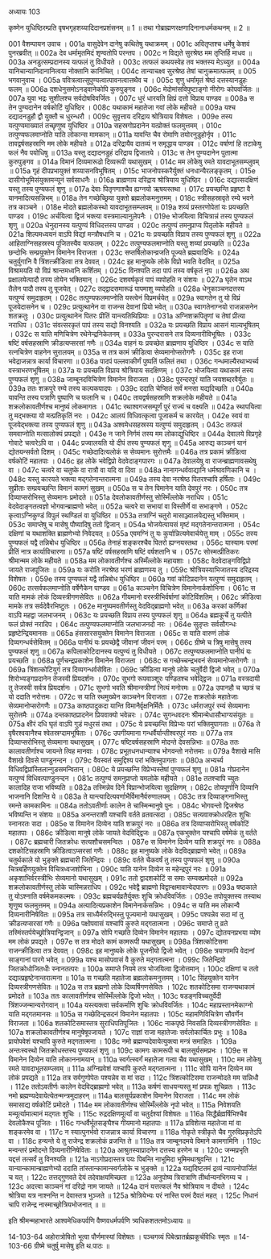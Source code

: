 अध्यायः 103

कृष्णेन युधिष्ठिरम्प्रति वृषभगृहशय्यादिदानप्रशंसनम् ॥ 1 ॥ तथा गोब्राह्मणरक्षणादिनानाधर्मकथनम् ॥ 2 ॥

001	वैशम्पायन उवाच ।
001a	वासुदेवेन दानेषु कथितेषु यथाक्रमम् ।
001c	अवितृप्तश्च धर्मेषु केशवं पुनरब्रवीत् ॥
002a	देव धर्मामृतमिदं शृण्वतोपि परन्तप ।
002c	न विद्यते सुरश्रेष्ठ मम तृप्तिर्हि माधव ॥
003a	अनडुत्सम्प्रदानस्य यत्फलं तु विधीयते ।
003c	तत्फलं कथयस्वेह तव भक्तस्य मेऽच्युत ॥
004a	यानिचान्यानिदानानित्वया नोक्तानि कानिचित् ।
004c	तान्याचक्ष्व सुरश्रेष्ठ तेषां चानुक्रमात्फलम् ॥
005	भगवानुवाच ।
005a	पवित्रत्वात्सुपुण्यत्वात्पावनत्वात्तथैव च ।
005c	शृणु धर्मामृतं श्रेष्ठं दत्तस्यानडुहः फलम् ॥
006a	दशधेनुसमोऽनड्वानेकोपि कुरुपुङ्गव ।
006c	मेदोमांसविपुष्टाङ्गो नीरोगः कोपवर्जितः ॥
007a	युवा भद्रः सुशीलश्च सर्वदोषविवर्जितः ।
007c	धुरं धारयति क्षिप्रं दत्तो विप्राय पाण्डव ॥
008a	स तेन पुण्यदानेन वर्षकोटिं युधिष्ठिर ।
008c	यथाकामं महातेजा गवां लोके महीयते ॥
009a	यश्च दद्यादनडुहौ द्वौ युक्तौ च धुरन्धरौ ।
009c	सुवृत्ताय दरिद्राय श्रोत्रियाय विशेषतः ।
009e	तस्य यत्पुण्यमाख्यातं तच्छृणुष्व युधिष्ठिर ॥
010a	सहस्रगोप्रदानेन यत्प्रोक्तं फलमुत्तमम् ।
010c	तत्पुण्यफलमाप्नोति याति लोकान्स मामकान् ॥
011a	यावन्ति चैव रोमाणि तयोरनुडुहोर्नृप ।
011c	तावद्वर्षसहस्राणि मम लोके महीयते ॥
012a	दरिद्रायैव दातव्यं न समृद्धाय पाण्डव ।
012c	वर्षाणां हि तटाकेषु फलं नैव पयोधिषु ॥
013a	यस्तु दद्यादनडुहं दरिद्राय द्विजातये ।
013c	स तेन पुण्यदानेन पुतात्मा कुरुपुङ्गव ॥
014a	विमानं दिव्यमारूढो दिव्यरूपी यथासुखम् ।
014c	मम लोकेषु रमते यावदाभूतसम्प्लुवम् ॥
015a	गृहं दीपप्रभायुक्तं शय्यासनविभूषितम् ।
015c	भाजनोपस्करैर्युक्तं धनधान्यैरलङ्कृतम् ।
015e	दासीगोभूमिसंयुक्तमन्यूनं सर्वसाधनैः ॥
016a	ब्राह्मणाय दरिद्राय श्रोत्रियाय युधिष्ठिर ।
016c	दद्यात्सदक्षिणं यस्तु तस्य पुण्यफलं शृणु ॥
017a	देवाः पितृगणाश्चैव ह्यग्नयो ऋषयस्तथा ।
017c	प्रयच्छन्ति प्रहृष्टा वै यानमादित्यसन्निभम् ॥
018a	तेन गच्छेच्छ्रिया युक्तो ब्रह्मलोकमनुत्तमम् ।
018c	स्त्रीसहस्रावृते रम्ये भवने तत्र काञ्चने ।
018e	मोदते ब्रह्मलोकस्थो यावदाभूतसम्प्लवम् ॥
019a	शय्यं प्रस्तरणोपेतां यः प्रयच्छति पाण्डव ।
019c	अर्चयित्वा द्विजं भक्त्या वस्त्रमाल्यानुलेपनैः ।
019e	भोजयित्वा विचित्रान्नं तस्य पुण्यफलं शृणु ॥
020a	धेनुदानस्य यत्पुण्यं विधिदत्तस्य पाण्डव ।
020c	तत्पुण्यं तमनुप्राप्य पितृलोके महीयते ॥
021a	शिल्पमध्ययनं वाऽपि विद्यां मन्त्रौषधानि च ।
021c	यः प्रयच्छति विप्राय तस्य पुण्यफलं शृणु ॥
022a	आहिताग्निसहस्रस्य पूजितस्यैव यत्फलम् ।
022c	तत्पुण्यफलमाप्नोति यस्तु शय्यां प्रयच्छति ॥
023a	छन्दोभिः सम्प्रयुक्तेन विमानेन विराजता ।
023c	सप्तर्षिलोकान्व्रजति पूज्यते ब्रह्मवादिभिः ॥
024a	चतुर्युगानि वै त्रिंशत्क्रीडित्वा तत्र देववत् ।
024c	इह मानुष्यके लोके विप्रो भवति वेदवित् ॥
025a	विश्रामयति यो विप्रं श्रान्तमध्वनि कर्शितम् ।
025c	विनश्यति तदा पापं तस्य वर्षकृतं नृप ॥
026a	अथ प्रक्षालयेत्पादौ तस्य तोयेन भक्तिमान् ।
026c	दशवर्षकृतं पापं व्यपोहति न संशयः ॥
027a	घृतेन वाऽथ तैलेन पादौ तस्य तु पूजयेत् ।
027c	तद्द्वादसमारूढं पापमाशु व्यपोहति ॥
028a	धेनुकाञ्चनदत्तस्य यत्पुण्यं समुदाहृतम् ।
028c	तत्पुण्यफलमाप्नोति यस्त्वेनं विप्रमर्चयेत् ॥
029a	स्वागतेन तु यो विप्रं पूजयेदासनेन च ।
029c	प्रत्युत्थानेन वा राजन्स देवानां प्रियो भवेत् ॥
030a	स्वागतेनाग्नयो राजन्नासनेन शतक्रतुः ।
030c	प्रत्युत्थानेन पितरः प्रीतिं यान्त्यतिथिप्रियाः ॥
031a	अग्निशक्रपितॄणां च तेषां प्रीत्या नराधिप ।
031c	संवत्सरकृतं पापं तस्य सद्यो विनश्यति ॥
032a	यः प्रयच्छति विप्राय आसनं माल्यभूषितम् ।
032c	स याति मणिचित्रेण रथेनेन्द्रनिकेतनम् ॥
033a	पुरन्दरासने तत्र दिव्यनारीविभूषितः ।
033c	षष्टिं वर्षसहस्राणि क्रीडत्यप्सरसां गणैः ॥
034a	वाहनं यः प्रयच्छेत ब्राह्मणाय युधिष्ठिर ।
034c	स याति रत्नचित्रेण वाहनेन सुरालयम् ॥
035a	स तत्र कामं क्रीडित्वा सेव्यमानोप्सरोगणैः ।
035c	इह राजा भवेद्राजन्नात्र कार्या विचारणा ॥
036a	पादपं पल्लवाकीर्णं पुष्पतिं फलितं तथा ।
036c	गन्धमाल्यैरथाभ्यर्च्य वस्त्राभरणभूषितम् ॥
037a	यः प्रयच्छति विप्राय श्रोत्रियाय सदक्षिणम् ।
037c	भोजयित्वा यथाकामं तस्य पुण्यफलं शृणु ॥
038a	जाम्बूनदविचित्रेण विमानेन विराजता ।
038c	पुरन्दरपुरं याति जयशब्दरवैर्युतः ॥
039a	ततः शक्रपुरे रम्ये तस्य कल्पकपादपः ।
039c	ददाति चेप्सितं सर्वं मनसा यद्यदिच्छति ॥
040a	यावन्ति तस्य पत्राणि पुष्पाणि च फलानि च ।
040c	तावद्वर्षसहस्राणि शक्रलोके महीयते ॥
041a	शक्रलोकावतीर्णश्च मानुष्यं लोकमागतः ।
041c	रथाश्वगजसम्पूर्णं पुरं राज्यं च वक्ष्यति ॥
042a	स्थापयित्वा तु मद्भक्त्या यो मत्प्रतिकृतिं नरः ।
042c	आलयं विधिवत्कृत्वा पूजाकर्म च कारयेत् ।
042e	स्वयं वा पूजयेद्भक्त्या तस्य पुण्यफलं शृणु ॥
043a	अश्वमेधसहस्रस्य यत्पुण्यं समुदाहृतम् ।
043c	तत्फलं समवाप्नोति मत्सालोक्यं प्रपद्यते ।
043e	न जाने निर्गमं तस्य मम लोकाद्युधिष्ठिर ॥
044a	देवालये विप्रगृहे गोवाटे चत्वरेऽपि वा ।
044c	प्रज्वालयति यो दीपं तस्य पुण्यफलं शृणु ॥
045a	आरुद्य काञ्चनं यानं द्योतयन्सर्वतो दिशम् ।
045c	गच्छेदादित्यलोकं स सेव्यमानः सुरोत्तमैः ॥
046a	तत्र प्रकामं क्रीडित्वा वर्षकोटिं महातपाः ।
046c 	इह लोके भवेद्विप्रो वेदवेदाङ्गपारगः ॥
047a	देवालयेषु वा राजन्ब्राह्मणावसथेषु वा ।
047c	चत्वरे वा चतुष्के वा रात्रौ वा यदि वा दिवा ॥
048a	नानागन्धर्ववाद्यानि धर्मश्रावणिकानि च ।
048c	यस्तु कारयते भक्त्या मद्गतेनान्तरात्मना ॥
049a	तस्य देवा नरश्रेष्ठ पितरश्चापि हर्षिताः ।
049c	सुप्रीताः सम्प्रयच्छन्ति विमानं कामगं सुखम् ॥
050a	स च तेन पिमानेन याति देवपुरं नरः ।
050c	तत्र दिव्याप्सरोभिस्तु सेव्यमानः प्रमोदते ॥
051a	देवलोकावतीर्णस्तु सोस्मिँल्लोके नराधिप ।
051c	वेदवेदाङ्गतत्वज्ञो भोगवान्ब्राह्मणो भवेत् ॥
052a	चत्वरे वा सभायां वा विस्तीर्णे वा सभाङ्गणे ।
052c	कृत्वाऽग्निकुण्डं विपुलं स्थण्डिलं वा युधिष्ठिर ॥
053a	तत्राग्निं चतुरो मासाञ्ज्वालयेद्यस्तु भक्तिमाम् ।
053c	समाप्तेषु च मासेषु पौष्यादिषु ततो द्विजान् ॥
054a	भोजयेत्पायसं मृष्टं मद्गतेनान्तरात्मना ।
054c	दक्षिणां च यथाशक्ति ब्राह्मणेभ्यो निवेदयत् ॥
055a	एवमग्निं तु यः कुर्यान्नित्यमेवार्चयेत्तु माम् ।
055c	तस्य पुण्यफलं यद्वै तन्निबोध युधिष्ठिर ॥
056a	तेनाहं शङ्करश्चैव पितरो ह्यग्नयस्तथा ।
056c	यास्यामः परमां प्रीतिं नात्र कार्याविचारणा ॥
057a	षष्टिं वर्षसहस्राणि षष्टिं वर्षशतानि च ।
057c	सोस्मत्प्रीतिकरः श्रीमान्मम लोके महीयते ॥
058a	मम लोकावतीर्णश्च अस्मिँल्लोके महायशाः ।
058c	वेदवेदाङ्गविद्विप्रो जायते राजपूजितः ॥
059a	यः करोति नरश्रेष्ठ भरणं ब्राह्मणस्य तु ।
059c	श्रोत्रियस्याभिजातस्य दरिद्रस्य विशेषतः ।
059e	तस्य पुण्यफलं यद्वै तन्निबोध युधिष्ठिर ॥
060a	गवां कोटिप्रदानेन यत्पुण्यं समुदाहृतम् ।
060c	तत्सर्वफलमाप्नोति वर्षेणैकेन पाण्डव ॥
061a	काञ्चनेन विचित्रेण विमानेनार्कशोभिना ।
061c	स याति मामकं लोकं दिव्यस्त्रीगणसेवितः ॥
062a	गीयमानो वरस्त्रीभिर्वर्षाणां कोटिविंशतिम् ।
062c	क्रीडित्वा मामके तत्र सर्वदेवैरभिष्टुतः ।
062e	मानुष्यमवतीर्णस्तु वेदविद्ब्राह्मणो भवेत् ॥
063a	करकां कर्णिकां वाऽपि महद्वा जलभाजनम् ।
063c	यः प्रयच्छति विप्राय तस्य पुण्यफलं शृणु ॥
064a	ब्रह्मकूर्चे तु यत्पीते फलं प्रोक्तं नरादिप ।
064c	तत्पुण्यफलमाप्नोति जलभाजनदो नरः ।
064e	सुतृप्तः सर्वसौगन्धः प्रहृष्टेन्द्रियमानसः ॥
065a	हंससारसयुक्तेन विमानेन विराजता ।
065c	स याति वारुणं लोकं दिव्यगन्धर्वसेवितम् ॥
066a	पानीयं यः प्रयच्छेद्वै जीवानां जीवनं परम् ।
066c	ग्रीष्मे च त्रिषु मासेषु तस्य पुण्यफलं शृणु ॥
067a	कपिलाकोटिदानस्य यत्पुण्यं तु विधीयते ।
067c	तत्पुण्यफलमाप्नोति पानीयं यः प्रयच्छति ॥
068a	पूर्णचन्द्रप्रकाशेन विमानेन विराजता ।
068c	स गच्छेच्चन्द्रभवनं सेव्यमानोप्सरोगणैः ॥
069a	त्रिंशत्कोटियुगं तत्र दिव्यगन्धर्वसेवितः ।
069c	क्रीडित्वा मानुषे लोके चतुर्वेदी द्विजो भवेत् ॥
070a	शिरोभ्यङ्गप्रदानेन तेजस्वी प्रियदर्शनः ।
070c	सुभगो रूपवाञ्शूरः पण्डितश्च भवेद्द्विजः ॥
071a	वस्त्रदायी तु तेजस्वी सर्वत्र प्रियदर्शनः ।
071c	सुभगो भवति श्रीमान्स्त्रीणां नित्यं मनोरमः ॥
072a	उपानहौ च च्छत्रं च यो ददाति नरोत्तमः ।
072c	स याति रथमुख्येन काञ्चनेन विराजता ।
072e	शक्रलोकं महातेजाः सेव्यमानोप्सरोगणैः ॥
073a	काष्ठपादुकदा यान्ति विमानैर्वृक्षनिर्मितैः ।
073c	धर्मराजपुरं रम्यं सेव्यमानाः सुरोत्तमैः ॥
074a	दन्तकाष्ठप्रादनेन प्रियवाक्यो भवेन्नरः ।
074c	सुगन्धवदनः श्रीमान्मेधासौभाग्यसंयुतः ॥
075a	क्षीरं दधि घृतं वाऽपि गुडं मधुरसं तथा ।
075c	ये प्रयच्छन्ति विप्रेभ्यः परां भक्तिमुपागताः ॥
076a	ते वृषैरश्वयानैश्च श्वेतस्रग्दामभूषिताः ।
076c	उपगीयमाना गन्धर्वैर्यान्तीश्वरपुरं नराः ॥
077a	तत्र दिव्याप्सरोभिस्तु सेव्यमाना यथासुखम् ।
077c	षष्टिवर्षसहस्राणि मोदन्ते देवसन्निभाः ॥
078a	ततः कालावतीर्णाश्च जायन्ते त्विह मानवाः ।
078c	प्रभूतधनधान्याश्च भोगवन्तो नरोत्तमाः ॥
079a	वैशाखे मासि वैशाखे दिवसे पाण्डुनन्दन ।
079c	वैवस्वतं समुद्दिश्य परां भक्तिमुपागताः ॥
080a	अभ्यर्च्य विधिवद्विप्रांस्तिलान्गुडसमन्वितान् ।
080c	ये प्रयच्छन्ति विप्रेभ्यस्तेषां पुण्यफलं शृणु ॥
081a	गोप्रदानेन यत्पुण्यं विधिवत्पाण्डुनन्दन ।
081c	तत्पुण्यं समनुप्राप्तो यमलोके महीयते ।
081e	ततश्चापि च्युतः कालादिह राजा भविष्यति ॥
082a	तस्मिन्नेव दिने विप्रान्भोजयित्वा सुदक्षिणम् ।
082c	तोयपूर्णानि दिव्यानि भाजनानि दिशन्ति ये ॥
083a	ते यान्त्यादित्यवर्णाभैर्विमानैर्वरुणालयम् ।
083c	तत्र दिव्याङ्गनाभिस्तु रमन्ते कामकामिनः ॥
084a	ततोऽवतीर्णाः कालेन ते चास्मिन्मानुषे पुनः ।
084c	भोगवन्तो द्विजश्रेष्ठ भविष्यन्ति न संशयः ॥
085a	अनन्तराशी यश्चापि वर्तते व्रतवत्सदा ।
085c	सत्यवाक्क्रोधरहितः शुचिः स्नानरतः सदा ।
085e	स विमानेन दिव्येन याति शक्रपुरं नरः ॥
086a	तत्र दिव्याप्सरोभिस्तु वर्षकोटिं महातपाः ।
086c	क्रीडित्वा मानुषे लोके जायते वेदविद्द्विजः ॥
087a	एकभुक्तेन यश्चापि वर्षमेकं तु वर्तते ।
087c	ब्रह्मचारी जितक्रोधः सत्यशौचसमन्वितः ।
087e	स विमानेन दिव्येन याति शक्रपुरं नरः ॥
088a	दशकोटिसहस्राणि क्रीडित्वाऽप्सरसां गणैः ।
088c	इह मानुष्यके लोके वेदविद्ब्राह्मणो भवेत् ॥
089a	चतुर्थकाले यो भुङ्क्ते ब्रह्मचारी जितेन्द्रियः ।
089c	वर्तते चैकवर्षं तु तस्य पुण्यफलं शृणु ॥
090a	चित्रबर्हिणयुक्तेन विचित्रध्वजशोभिना ।
090c	याति यानेन दिव्येन स महेन्द्रपुरं नरः ॥
091a	अकृशाभिर्वरस्त्रीभिः सेव्यमानो यथासुखम् ।
091c	ततो द्वादशकोटिं स समाः सम्यक्प्रमोदते ॥
092a	शक्रलोकावतीर्णस्तु लोके चास्मिन्नराधिप ।
092c	भवेद्वै ब्राह्मणो विद्वान्क्षमावान्वेदपारगः ॥
093a	षष्ठकाले तु योऽश्नाति वर्षमेकमकल्मषः ।
093c	ब्रह्मचर्यव्रतैर्युक्तः शुचि क्रोधविवर्जितः ।
093e	तपोयुक्तस्य तस्याथ शृणुष्व फलमुत्तमम् ॥
094a	अत्यादित्यप्रकाशेन विमानेनार्कसन्निभः ।
094c	स याति मम लोकान्वै दिव्यनारीनिषेवितः ॥
095a	तत्र साध्यैर्मरुद्भिस्तु पूज्यमानो यथासुखम् ।
095c	पश्यन्नेव सदा मां तु क्रीडत्यप्सरसां गणैः ॥
096a	पक्षोपवासं यश्चापि कुरुते मद्गतात्मना ।
096c	समाप्ते तु व्रते तस्मिंस्तर्पयेच्छ्रोत्रियान्द्विजान् ॥
097a	सोपि गच्छति दिव्येन विमानेन महातपाः ।
097c	द्योतयनप्रभया व्योम मम लोकं प्रपद्यते ।
097e	स तत्र मोदते कामं कामरूपी यथासुखम् ॥
098a	त्रिंशत्कोटिसमा राजन्क्रीडित्वा तत्र देववत् ।
098c	इह मानुष्यके लोके पूजनीयो द्विजो भवेत् ।
098e	त्रयाणामपि वेदानां साङ्गानां पारगे भवेत् ॥
099a	यश्च मासोपवासं वै कुरुते मद्गतात्मना ।
099c	जितेन्द्रियो जितक्रोधोजितधीः स्नानतत्परः ॥
100a	समाप्ते नियमे तत्र भोजयित्वा द्विजोत्तमान् ।
100c	दक्षिणां च ततो दद्यात्प्रहृष्टेनान्तरात्मना ॥
101a	स गच्छति महातेजा ब्रह्मलोकमनुत्तमम् ।
101c	सिंहयुक्तेन यानेन दिव्यस्त्रीगणसेवितः ॥
102a	स तत्र ब्रह्मणो लोके दिव्यर्षिगणसेवितः ।
102c	शतकोटिसमा राजन्यथाकामं प्रमोदते ॥
103a	ततः कालावतीर्णश्च सोस्मिँल्लोके द्विजो भवेत् ।
103c	षडङ्गविच्चतुर्वेदी त्रिंशज्जन्मान्यरोगवान् ॥
104a	यस्त्यक्त्वा सर्वकर्माणि शुचिः क्रोधविवर्जितः ।
104c	महाप्रस्तानमेकाग्नो याति मद्गतमानसः ॥
105a	स गच्छेदिन्द्रसदनं विमानेन महातपाः ।
105c	महामणिविचित्रेण सौवर्णेन विराजता ॥
106a	शतकोटिसमास्तत्र सुराधिपतिपूजितः ।
106c	नाकपृष्ठे निवसति दिव्यस्त्रीगणसेवितः ॥
107a	शक्रलोकावतीर्णश्च मानुषेषूपजायते ।
107c	राज्ञां राजा महातेजाः सर्वलोकार्चितः प्रभुः ॥
108a	प्रायोपवेशं यश्चापि कुरुते मद्गतात्मना ।
108c	नमो ब्रह्मण्यदेवायेत्युक्त्वा मन्त्रं समाहितः ।
109a	अन्तःस्वस्थो जितक्रोधस्तस्य पुण्यफलं शृणु ॥
109c	कामगः कामरूपी च बालसूर्यसमप्रभः ।
109e	स विमानेन दिव्येन याति लोकाननामयान् ॥
110a	स्वर्गत्स्वर्गं महातेजा गत्वा चैव यथासुखम् ।
110c	मम लोकेषु रमते यावदाभूतसम्प्लवम् ॥
111a	अग्निप्रवेशं यश्चापि कुरुते मद्गतात्मना ।
111c	सोपि यानेन दिव्येन मम लोकं प्रपद्यते ॥
112a	तत्र सर्वगुणोपेतः पश्यन्नेव स मां सदा ।
112c	त्रिंशत्कोटिसमा राजन्मोदते मम सन्निधौ ।
112e	ततोऽवतीर्णः कालेन वेदविद्ब्राह्मणो भवेत् ॥
113a	कर्षणं साधयन्यस्तु मां प्रपन्नः शुचिव्रतः ।
113c	नमो ब्रह्मण्यदेवायेत्येतन्मन्त्रमुदाहरन् ॥
114a	बालसूर्यप्रकाशेन विमानेन विराजता ।
114c	मम लोकं समासाद्य वर्षकोटिं प्रमोदते ।
114e	मम लोकावतीर्णश्च सोस्मिँल्लोके नृपो भवेत् ॥
115a	निवेशयति मन्मूर्त्यामात्मानं मद्गतः शुचिः ।
115c	रुद्रदक्षिणमूर्त्यां वा चतुर्दश्यां विशेषतः ॥
116a	सिद्धैर्ब्रह्मर्षिभिश्चैव देवलोकैश्च पूजितः ।
116c	गन्धर्वैर्भूतसङ्घैश्च गीयमानो महातपाः ॥
117a	प्रविशेत्स महातेजा मां वा शङ्करमेव वा ।
117c	न स्यात्पुनर्भवो राजन्नात्र कार्या विचारणा ॥
118a	गोकृते स्त्रीकृते चैव गुरुविप्रकृतेऽपि वा ।
118c	हन्यन्ते ये तु राजेन्द्र शक्रलोकं व्रजन्ति ते ॥
119a	तत्र जाम्बूनदमये विमाने कामगामिनि ।
119c	मन्वन्तरं प्रमोदन्ते दिव्यनारीनिषेविताः ॥
120a	आश्रुतस्याप्रादनेन दत्तस्य हरणेन च ।
120c	जन्मप्रभृति यद्दत्तं तत्सर्वं तु विनश्यति ॥
121a	नाऽगोप्रदास्तत्र पयः पिबन्ति नाभूमिदा भूमिमथाश्रुवन्ति ।
121c	यान्यान्कामान्ब्राह्मणेभ्यो ददाति तांस्तान्कामान्स्वर्गलोके च भुङ्क्ते ॥
122a	यद्यदिष्टतमं द्रव्यं न्यायनोपार्जितं च यत् ।
122c	तत्तद्गुणवते देयं तदेवाक्षयमिच्छता ॥
123a	अनुपोष्य त्रिरात्राणि तीर्थान्यनभिगम्य च ।
123c	अदत्त्वा काञ्चनं गां दरिद्रो नाम जायते ॥
124a	दानं यत्तत्फलं नैव श्रोत्रियाय न दीयते ।
124c	श्रोत्रिया यत्र नाश्नन्ति न देवास्तत्र भुञ्जते ॥
125a	श्रोत्रियेभ्यः परं नास्ति परमं दैवतं महत् ।
125c	निधानं चापि राजेन्द्र नास्माच्छ्रोत्रियभोजनात् ॥ ॥
	
इति श्रीमन्महाभारते आश्वमेधिकपर्वणि वैष्णवधर्मपर्वणि त्र्यधिकशततमोऽध्यायः ॥

14-103-64 अहोरात्रोषितो भूत्वा पौर्णमास्यां विशेषतः । पञ्चगव्यं पिबेत्प्रातर्ब्रह्मकूर्चविधिः स्मृतः ॥ 
14-103-66 ग्रीष्मे चतुर्षु मासेषु इति थ.पाठः ॥
